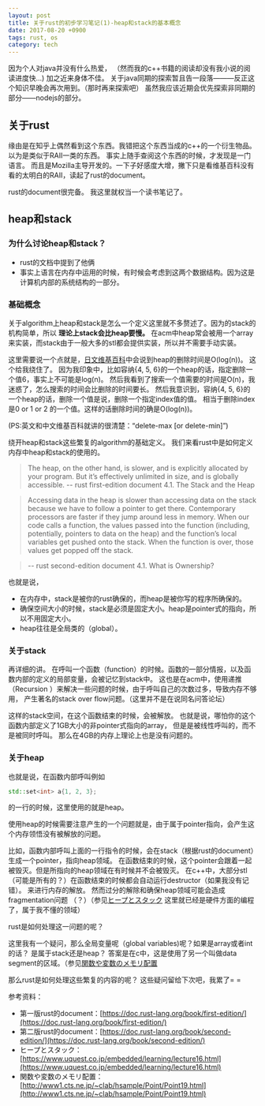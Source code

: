 ```yaml
---
layout: post
title: 关于rust的初步学习笔记(1)-heap和stack的基本概念
date: 2017-08-20 +0900
tags: rust, os
category: tech
---
```


因为个人对java并没有什么热爱，
（然而我的c++书籍的阅读却没有我小说的阅读进度快...)
加之近来身体不佳。
关于java同期的探索暂且告一段落———反正这个知识早晚会再次用到。（那时再来探索吧）
虽然我应该近期会优先探索非同期的部分——nodejs的部分。

## 关于rust
缘由是在知乎上偶然看到这个东西。我错把这个东西当成的c++的一个衍生物品。以为是类似于RAII一类的东西。
事实上随手查阅这个东西的时候，才发现是一门语言。
而且是Mozilla主导开发的。一下子好感度大增，撇下只是看维基百科没有看的太明白的RAII，读起了rust的document。

rust的document很完备。
我这里就权当一个读书笔记了。

## heap和stack

### 为什么讨论heap和stack？

+ rust的文档中提到了他俩
+ 事实上语言在内存中运用的时候，有时候会考虑到这两个数据结构。因为这是计算机内部的系统结构的一部分。

### 基础概念

关于algorithm上heap和stack是怎么一个定义这里就不多赘述了。因为的stack的机构简单，所以 __理论上stack会比heap要慢。__
在acm中heap常会被用一个array来实装，而stack由于一般大多的stl都会提供实装，所以并不需要手动实装。

这里需要说一个点就是，[日文维基百科](https://ja.wikipedia.org/wiki/%E3%83%92%E3%83%BC%E3%83%97)中会说到heap的删除时间是O(log(n))。
这个给我绕住了。
因为我印象中，比如容纳{4, 5, 6}的一个heap的话，指定删除一个值6，事实上不可能是log(n)。
然后我看到了搜索一个值需要的时间是O(n)，我迷惑了，怎么搜索的时间会比删除的时间要长。
然后我意识到，容纳{4, 5, 6}的一个heap的话，删除一个值是说，删除一个指定index值的值。
相当于删除index是0 or 1 or 2 的一个值。这样的话删除时间的确是O(log(n))。

(PS:英文和中文维基百科就讲的很清楚：“delete-max \[or delete-min\]”)

绕开heap和stack这些繁复的algorithm的基础定义。
我们来看rust中是如何定义内存中heap和stack的使用的。



<!--
>For data with a size unknown to us at compile time or a size that might change, we can store data on the heap instead. The heap is less organized: when we put data on the heap, we ask for some amount of space. The operating system finds an empty spot somewhere in the heap that is big enough, marks it as being in use, and returns to us a pointer to that location. This process is called allocating on the heap, and sometimes we abbreviate the phrase as just “allocating.” Pushing values onto the stack is not considered allocating. Because the pointer is a known, fixed size, we can store the pointer on the stack, but when we want the actual data, we have to follow the pointer.
-->
>The heap, on the other hand, is slower, and is explicitly allocated by your program. But it’s effectively unlimited in size, and is globally accessible.
>-- rust first-edition document 4.1. The Stack and the Heap

>Accessing data in the heap is slower than accessing data on the stack because we have to follow a pointer to get there. Contemporary processors are faster if they jump around less in memory.
>When our code calls a function, the values passed into the function (including, potentially, pointers to data on the heap) and the function’s local variables get pushed onto the stack. When the function is over, those values get popped off the stack.

>-- rust second-edition document 4.1. What is Ownership?

也就是说，
- 在内存中，stack是被你的rust确保的，而heap是被你写的程序所确保的。
- 确保空间大小的时候，stack是必须是固定大小。heap是pointer式的指向，所以不用固定大小。
- heap往往是全局类的（global）。

### 关于stack

再详细的讲。
在呼叫一个函数（function）的时候。函数的一部分情报，以及函数内部的定义的局部变量，会被记忆到stack中。
这也是在acm中，使用递推（Recursion ）来解决一些问题的时候，由于呼叫自己的次数过多，导致内存不够用，
产生著名的stack over flow问题。（这里并不是在说同名问答论坛）

这样的stack空间，在这个函数结束的时候，会被解放。
也就是说，哪怕你的这个函数内部定义了1GB大小的非pointer式指向的array，
但是是被线性呼叫的，而不是被同时呼叫。
那么在4GB的内存上理论上也是没有问题的。

### 关于heap

也就是说，在函数内部呼叫例如

```c++
std::set<int> a{1, 2, 3};
```

的一行的时候，这里使用的就是heap。

使用heap的时候需要注意产生的一个问题就是，由于属于pointer指向，会产生这个内存领悟没有被解放的问题。

比如，函数内部呼叫上面的一行指令的时候，会在stack（根据rust的document）生成一个pointer，指向heap领域。
在函数结束的时候，这个pointer会跟着一起被毁灭。但是所指向的heap领域在有时候并不会被毁灭。
在c++中，大部分stl（可能是所有的？）在函数结束的时候都会自动运行destructor（如果我没有记错）。
来进行内存的解放。
然而过分的解除和确保heap领域可能会造成fragmentation问题
（？）（参见[ヒープとスタック](https://www.uquest.co.jp/embedded/learning/lecture16.html)
这里就已经是硬件方面的编程了，属于我不懂的领域）

rust是如何处理这一问题的呢？


这里我有一个疑问，那么全局变量呢（global variables)呢？如果是array或者int的话？
是属于stack还是heap？
答案是在c中，这是使用了另一个叫做data segment的区域。（参见[関数や変数のメモリ配置](http://www1.cts.ne.jp/~clab/hsample/Point/Point19.html)

那么rust是如何处理这些繁复的内容的呢？
这些疑问留给下次吧，我累了= =




参考资料：
+ 第一版rust的document：[https://doc.rust-lang.org/book/first-edition/](https://doc.rust-lang.org/book/first-edition/)
+ 第二版rust的document：[https://doc.rust-lang.org/book/second-edition/](https://doc.rust-lang.org/book/second-edition/)
+ ヒープとスタック：[https://www.uquest.co.jp/embedded/learning/lecture16.html](https://www.uquest.co.jp/embedded/learning/lecture16.html)
+ 関数や変数のメモリ配置：[http://www1.cts.ne.jp/~clab/hsample/Point/Point19.html](http://www1.cts.ne.jp/~clab/hsample/Point/Point19.html)
